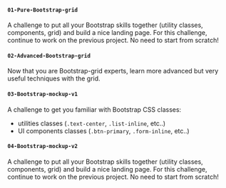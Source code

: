 #### `01-Pure-Bootstrap-grid`
A challenge to put all your Bootstrap skills together (utility classes, components, grid) and build a nice landing page. For this challenge, continue to work on the previous project. No need to start from scratch!

#### `02-Advanced-Bootstrap-grid`
Now that you are Bootstrap-grid experts, learn more advanced but very useful techniques with the grid.

#### `03-Bootstrap-mockup-v1`
A challenge to get you familiar with Bootstrap CSS classes:

- utilities classes (`.text-center`, `.list-inline`, etc..)
- UI components classes (`.btn-primary`, `.form-inline`, etc..)

#### `04-Bootstrap-mockup-v2`
A challenge to put all your Bootstrap skills together (utility classes, components, grid) and build a nice landing page. For this challenge, continue to work on the previous project. No need to start from scratch!
